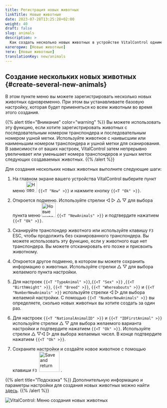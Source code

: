 ```yaml
---
title: Регистрация новых животных
linkTitle: Новые животные
date: 2023-07-28T13:25:28+02:00
weight: 40
draft: false
slug: animals
description: >
  Как создать несколько новых животных в устройстве VitalControl одним действием.
категории: [Новые животные]
теги: [Новые животные]
translationKey: new/animals
---
```

## Создание нескольких новых животных {#create-several-new-animals}

В этом пункте меню вы можете зарегистрировать несколько новых животных одновременно. При этом вы устанавливаете базовую настройку, которая будет применяться ко всем животным во время этого создания.

{{% alert title="Внимание" color="warning" %}}
Вы можете использовать эту функцию, если хотите зарегистрировать животных с последовательным номером транспондера и последовательным номером ушной метки. Используйте животное с наивысшим или наименьшим номером транспондера и ушной метки для сканирования. В зависимости от ваших настроек, VitalControl затем непрерывно увеличивает или уменьшает номера транспондеров и ушных меток следующих создаваемых животных.
{{% /alert %}}

Для создания нескольких новых животных выполните следующие шаги:

1. На главном экране вашего устройства VitalControl выберите пункт меню <img src="/icons/main/new-animal.svg" width="35" align="bottom" alt="Новое животное" /> `{{<T "New" >}}` и нажмите кнопку `{{<T "Ok" >}}`.

2. Откроется подменю. Используйте стрелки ◁ ▷ △ ▽ для выбора пункта меню <img src="/icons/main/new-animals.svg" width="45" align="bottom" alt="Новые животные" /> `{{<T "NewAnimals" >}}` и подтвердите нажатием `{{<T "Ok" >}}`.

3. Сканируйте транспондер животного или используйте клавишу `F3` ESC, чтобы продолжить без сканированного транспондера. Вы можете использовать эту функцию, если у животного еще нет транспондера. Вы можете отсканировать его позже и присвоить животному.

4. Откроется другое подменю, в котором вы можете сохранить информацию о животных. Используйте стрелки △ ▽ для выбора желаемого пункта настройки.

5. Для настроек `{{<T "TypeAnimal" >}}`,`{{<T "Sex" >}}` ,`{{<T "BirthWeight" >}}`, `{{<T "Breed" >}}`, `{{<T "Whereabouts" >}}` и `{{<T "NumberNewAnimals" >}}` используйте стрелки ◁ ▷ для выбора желаемой настройки. С помощью `{{<T "NumberNewAnimals" >}}` вы определяете, сколько новых животных вы хотите создать за один раз.

6. Для настроек `{{<T "NationalAnimalID" >}}` и `{{<T "IDFirstAnimal" >}}` используйте стрелки △ ▽ для выбора желаемого варианта настройки и подтвердите нажатием `{{<T "Ok" >}}`. Используйте стрелки △ ▽◁ ▷ для выбора желаемых чисел. В конце подтвердите нажатием `{{<T "Ok" >}}`.

7. Сохраните настройки и создайте новое животное с помощью клавиши `F3` &nbsp;<img src="/icons/footer/save_exit.svg" width="65" align="bottom" alt="Save and return" />&nbsp;.

{{% alert title="Подсказка" %}}
Дополнительную информацию и параметры настройки для создания новых животных можно найти [здесь](../../settings/animal-registration/).
{{% /alert %}}

   ![VitalControl: Меню создания новых животных](../images/newanimals.png "Создание новых животных")
